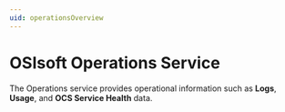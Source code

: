 ```yaml
---
uid: operationsOverview
---
```


# OSIsoft Operations Service

The Operations service provides operational information such as **Logs**, **Usage**, and **OCS Service Health** data.

